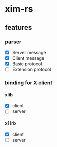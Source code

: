 # xim-rs

## features

### parser

- [x] Server message
- [x] Client message
- [x] Basic protocol
- [ ] Extension protocol

### binding for X client

#### xlib
- [x] client
- [ ] server

#### x11rb
- [x] client
- [ ] server

